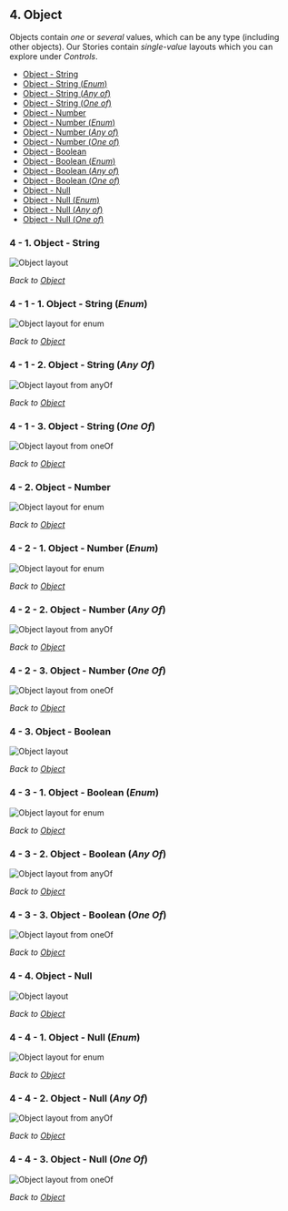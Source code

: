 ## 4. Object

Objects contain _one_ or _several_ values, which can be any type (including other objects). Our Stories contain _single-value_ layouts which you can explore under _Controls_.

- [Object - String](#4---1-object---string)
- [Object - String (_Enum_)](#4---1---1-object---string-enum)
- [Object - String (_Any of_)](#4---1---2-object---string-any-of)
- [Object - String (_One of_)](#4---1---3-object---string-one-of)
- [Object - Number](#4---2-object---number)
- [Object - Number (_Enum_)](#4---2---1-object---number-enum)
- [Object - Number (_Any of_)](#4---2---2-object---number-any-of)
- [Object - Number (_One of_)](#4---2---3-object---number-one-of)
- [Object - Boolean](#4---3-object---boolean)
- [Object - Boolean (_Enum_)](#4---3---1-object---boolean-enum)
- [Object - Boolean (_Any of_)](#4---3---2-object---boolean-any-of)
- [Object - Boolean (_One of_)](#4---3---3-object---boolean-one-of)
- [Object - Null](#4---4-object---null)
- [Object - Null (_Enum_)](#4---4---1-object---null-enum)
- [Object - Null (_Any of_)](#4---4---2-object---null-any-of)
- [Object - Null (_One of_)](#4---4---3-object---null-one-of)

### 4 - 1. Object - String

![Object layout](images/object-string.png)

_Back to [Object](#4-object)_

### 4 - 1 - 1. Object - String (_Enum_)

![Object layout for `enum`](images/object-string-enum.png)

_Back to [Object](#4-object)_

### 4 - 1 - 2. Object - String (_Any Of_)

![Object layout from `anyOf`](images/object-string-any-of.png)

_Back to [Object](#4-object)_

### 4 - 1 - 3. Object - String (_One Of_)

![Object layout from `oneOf`](images/object-string-one-of.png)

_Back to [Object](#4-object)_

### 4 - 2. Object - Number

![Object layout for `enum`](images/object-number.png)

_Back to [Object](#4-object)_

### 4 - 2 - 1. Object - Number (_Enum_)

![Object layout for `enum`](images/object-number-enum.png)

_Back to [Object](#4-object)_

### 4 - 2 - 2. Object - Number (_Any Of_)

![Object layout from `anyOf`](images/object-number-any-of.png)

_Back to [Object](#4-object)_

### 4 - 2 - 3. Object - Number (_One Of_)

![Object layout from `oneOf`](images/object-number-one-of.png)

_Back to [Object](#4-object)_

### 4 - 3. Object - Boolean

![Object layout](images/object-boolean.png)

_Back to [Object](#4-object)_

### 4 - 3 - 1. Object - Boolean (_Enum_)

![Object layout for `enum`](images/object-boolean-enum.png)

_Back to [Object](#4-object)_

### 4 - 3 - 2. Object - Boolean (_Any Of_)

![Object layout from `anyOf`](images/object-boolean-any-of.png)

_Back to [Object](#4-object)_

### 4 - 3 - 3. Object - Boolean (_One Of_)

![Object layout from `oneOf`](images/object-boolean-one-of.png)

_Back to [Object](#4-object)_

### 4 - 4. Object - Null

![Object layout](images/object-null.png)

_Back to [Object](#4-object)_

### 4 - 4 - 1. Object - Null (_Enum_)

![Object layout for `enum`](images/object-null-enum.png)

_Back to [Object](#4-object)_

### 4 - 4 - 2. Object - Null (_Any Of_)

![Object layout from `anyOf`](images/object-null-any-of.png)

_Back to [Object](#4-object)_

### 4 - 4 - 3. Object - Null (_One Of_)

![Object layout from `oneOf`](images/object-null-one-of.png)

_Back to [Object](#4-object)_
